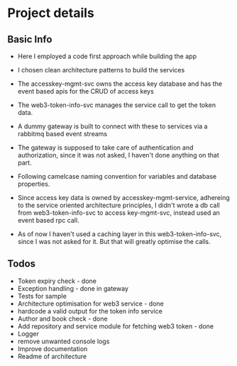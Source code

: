 # Project details
 
## Basic Info

* Here I employed a code first approach while building the app
* I chosen clean architecture patterns to build the services
* The accesskey-mgmt-svc owns the access key database and has the event based apis for the CRUD of access keys
* The web3-token-info-svc manages the service call to get the token data.
* A dummy gateway is built to connect with these to services via a rabbitmq based event streams

* The gateway is supposed to take care of authentication and authorization, since it was not asked, I haven't done anything on that part.
* Following camelcase naming convention for variables and database properties.
* Since access key data is owned by accesskey-mgmt-service, adhereing to the service oriented architecture principles, I didn't wrote a db call from web3-token-info-svc to access key-mgmt-svc, instead used an event based rpc call. 
* As of now I haven't used a caching layer in this web3-token-info-svc, since I was not asked for it. But that will greatly optimise the calls.

## Todos

* Token expiry check - done
* Exception handling - done in gateway
* Tests for sample
* Architecture optimisation for web3 service - done
* hardcode a valid output for the token info service
* Author and book check - done
* Add repository and service module for fetching web3 token - done
* Logger
* remove unwanted console logs
* Improve documentation
* Readme of architecture
